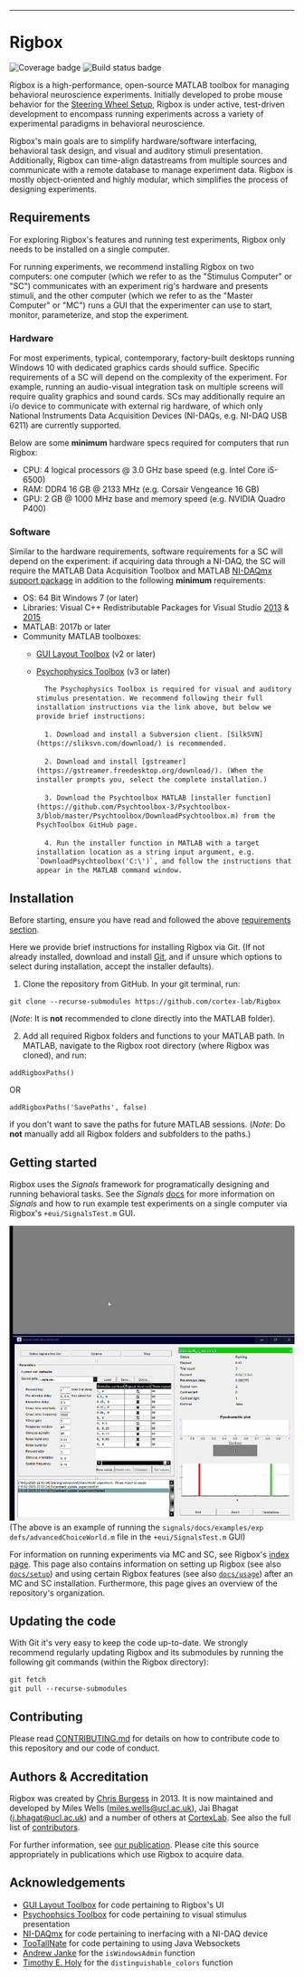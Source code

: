 ----------
# Rigbox
![Coverage badge](https://img.shields.io/endpoint.svg?url=https%3A%2F%2Fsilent-zebra-36.tunnel.datahub.at%2Fcoverage%2Frigbox%2Fmaster)
![Build status badge](https://img.shields.io/endpoint.svg?url=https%3A%2F%2Fsilent-zebra-36.tunnel.datahub.at%2Fstatus%2Frigbox%2Fmaster)

Rigbox is a high-performance, open-source MATLAB toolbox for managing behavioral neuroscience experiments. Initially developed to probe mouse behavior for the [Steering Wheel Setup](https://www.ucl.ac.uk/cortexlab/tools/wheel), Rigbox is under active, test-driven development to encompass running experiments across a variety of experimental paradigms in behavioral neuroscience.

Rigbox's main goals are to simplify hardware/software interfacing, behavioral task design, and visual and auditory stimuli presentation. Additionally, Rigbox can time-align datastreams from multiple sources and communicate with a remote database to manage experiment data. Rigbox is mostly object-oriented and highly modular, which simplifies the process of designing experiments.

## Requirements

For exploring Rigbox's features and running test experiments, Rigbox only needs to be installed on a single computer.

For running experiments, we recommend installing Rigbox on two computers: one computer (which we refer to as the "Stimulus Computer" or "SC") communicates with an experiment rig's hardware and presents stimuli, and the other computer (which we refer to as the "Master Computer" or "MC") runs a GUI that the experimenter can use to start, monitor, parameterize, and stop the experiment.

### Hardware

For most experiments, typical, contemporary, factory-built desktops running Windows 10 with dedicated graphics cards should suffice. Specific requirements of a SC will depend on the complexity of the experiment. For example, running an audio-visual integration task on multiple screens will require quality graphics and sound cards. SCs may additionally require an i/o device to communicate with external rig hardware, of which only National Instruments Data Acquisition Devices (NI-DAQs, e.g. NI-DAQ USB 6211) are currently supported.

Below are some **minimum** hardware specs required for computers that run Rigbox:
* CPU: 4 logical processors @ 3.0 GHz base speed (e.g. Intel Core i5-6500)
* RAM: DDR4 16 GB @ 2133 MHz (e.g. Corsair Vengeance 16 GB)
* GPU: 2 GB @ 1000 MHz base and memory speed (e.g. NVIDIA Quadro P400)

### Software

Similar to the hardware requirements, software requirements for a SC will depend on the experiment: if acquiring data through a NI-DAQ, the SC will require the MATLAB Data Acquisition Toolbox and MATLAB [NI-DAQmx support package](https://uk.mathworks.com/hardware-support/nidaqmx.html) in addition to the following **minimum** requirements:

* OS: 64 Bit Windows 7 (or later)
* Libraries: Visual C++ Redistributable Packages for Visual Studio [2013](https://www.microsoft.com/en-us/download/details.aspx?id=40784) & [2015](https://www.microsoft.com/en-us/download/details.aspx?id=48145)
* MATLAB: 2017b or later
* Community MATLAB toolboxes:
	* [GUI Layout Toolbox](https://uk.mathworks.com/matlabcentral/fileexchange/47982-gui-layout-toolbox) (v2 or later)
    * [Psychophysics Toolbox](http://psychtoolbox.org/download.html#Windows) (v3 or later)

    		The Psychophysics Toolbox is required for visual and auditory stimulus presentation. We recommend following their full installation instructions via the link above, but below we provide brief instructions:

    		1. Download and install a Subversion client. [SilkSVN](https://sliksvn.com/download/) is recommended.

			2. Download and install [gstreamer](https://gstreamer.freedesktop.org/download/). (When the installer prompts you, select the complete installation.)

			3. Download the Psychtoolbox MATLAB [installer function](https://github.com/Psychtoolbox-3/Psychtoolbox-3/blob/master/Psychtoolbox/DownloadPsychtoolbox.m) from the PsychToolbox GitHub page.

			4. Run the installer function in MATLAB with a target installation location as a string input argument, e.g. `DownloadPsychtoolbox('C:\')`, and follow the instructions that appear in the MATLAB command window.

## Installation

Before starting, ensure you have read and followed the above [requirements section](#Requirements).

Here we provide brief instructions for installing Rigbox via Git. (If not already installed, download and install [Git](https://git-scm.com/download/win), and if unsure which options to select during installation, accept the installer defaults).

1. Clone the repository from GitHub. In your git terminal, run:
```
git clone --recurse-submodules https://github.com/cortex-lab/Rigbox
```
(*Note*: It is **not** recommended to clone directly into the MATLAB folder).

2. Add all required Rigbox folders and functions to your MATLAB path. In MATLAB, navigate to the Rigbox root directory (where Rigbox was cloned), and run:
```
addRigboxPaths() 
```
OR
```
addRigboxPaths('SavePaths', false)
```
if you don't want to save the paths for future MATLAB sessions.
(*Note*: Do **not** manually add all Rigbox folders and subfolders to the paths.)

## Getting started

Rigbox uses the *Signals* framework for programatically designing and running behavioral tasks. 
See the *Signals* [docs](https://github.com/cortex-lab/signals/tree/master/docs) for more information on *Signals* and how to run example test experiments on a single computer via Rigbox's `+eui/SignalsTest.m` GUI.

![](https://github.com/cortex-lab/Rigbox/blob/master/docs/html/SignalsTest%20GUI%20Example.gif)
(The above is an example of running the `signals/docs/examples/exp defs/advancedChoiceWorld.m` file in the `+eui/SignalsTest.m` GUI)

For information on running experiments via MC and SC, see Rigbox's [index page](https://github.com/cortex-lab/Rigbox/blob/dev/docs/html/index.html). This page also contains information on setting up Rigbox (see also [`docs/setup`](https://github.com/cortex-lab/Rigbox/tree/master/docs/setup)) and using certain Rigbox features (see also [`docs/usage`](https://github.com/cortex-lab/Rigbox/tree/master/docs/setup)) after an MC and SC installation. Furthermore, this page gives an overview of the repository's organization.

## Updating the code

With Git it's very easy to keep the code up-to-date. We strongly recommend regularly updating Rigbox and its submodules by running the following git commands (within the Rigbox directory):
```
git fetch
git pull --recurse-submodules
```

## Contributing

Please read [CONTRIBUTING.md](https://github.com/cortex-lab/Rigbox/blob/master/CONTRIBUTING.md) for details on how to contribute code to this repository and our code of conduct.

## Authors & Accreditation

Rigbox was created by [Chris Burgess](https://github.com/dendritic/) in 2013. It is now maintained and developed by Miles Wells (miles.wells@ucl.ac.uk), Jai Bhagat (j.bhagat@ucl.ac.uk) and a number of others at [CortexLab](https://www.ucl.ac.uk/cortexlab). See also the full list of [contributors](https://github.com/cortex-lab/Rigbox/graphs/contributors).

For further information, see [our publication](https://www.biorxiv.org/content/10.1101/672204v3). Please cite this source appropriately in publications which use Rigbox to acquire data.

## Acknowledgements

* [GUI Layout Toolbox](https://uk.mathworks.com/matlabcentral/fileexchange/47982-gui-layout-toolbox) for code pertaining to Rigbox's UI
* [Psychophsics Toolbox](http://psychtoolbox.org) for code pertaining to visual stimulus presentation
* [NI-DAQmx](https://uk.mathworks.com/hardware-support/nidaqmx.html) for code pertaining to inerfacing with a NI-DAQ device
* [TooTallNate](https://github.com/TooTallNate/Java-WebSocket) for code pertaining to using Java Websockets
* [Andrew Janke](https://github.com/apjanke) for the `isWindowsAdmin` function
* [Timothy E. Holy](http://holylab.wustl.edu/) for the `distinguishable_colors` function